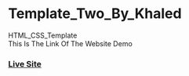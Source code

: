 # Template_Two_By_Khaled <br>
HTML_CSS_Template  <br>
This Is The Link Of The Website Demo <br>
### [Live Site](https://elbavary.github.io/Template_Two_By_Khaled/)
